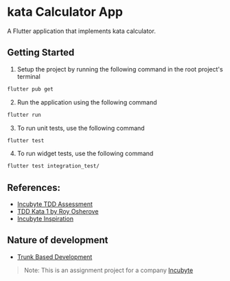 # kata Calculator App

A Flutter application that implements kata calculator.

## Getting Started

1. Setup the project by running the following command in the root project's terminal

```bash
flutter pub get
```

2. Run the application using the following command

```bash
flutter run
```

3. To run unit tests, use the following command

```bash
flutter test
```

4. To run widget tests, use the following command

```bash
flutter test integration_test/
```

## References:

- [Incubyte TDD Assessment](https://blog.incubyte.co/blog/tdd-assessment/)
- [TDD Kata 1 by Roy Osherove](https://osherove.com/tdd-kata-1/)
- [Incubyte Inspiration](https://www.incubyte.co/inspiration)

## Nature of development

- [Trunk Based Development](https://www.atlassian.com/continuous-delivery/continuous-integration/trunk-based-development)

> Note: This is an assignment project for a company [Incubyte](https://www.incubyte.co/)